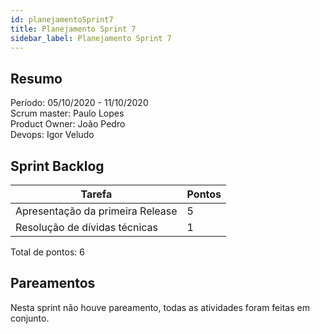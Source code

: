 ```yaml
---
id: planejamentoSprint7
title: Planejamento Sprint 7
sidebar_label: Planejamento Sprint 7
---
```


## Resumo

Período: 05/10/2020 - 11/10/2020 <br>
Scrum master: Paulo Lopes <br>
Product Owner: João Pedro <br>
Devops: Igor Veludo <br>

## Sprint Backlog

| Tarefa | Pontos |
|--------|--------|
| Apresentação da primeira Release | 5 |
| Resolução de dívidas técnicas | 1 |

Total de pontos: 6

## Pareamentos

Nesta sprint não houve pareamento, todas as atividades foram feitas em conjunto.
